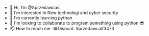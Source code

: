 - 👋 Hi, I’m @Sprzedawcas
- 👀 I’m interested in New technologi and cyber security 
- 🌱 I’m currently learning python 
- 💞️ I'm looking to collaborate to program something using python 😎
- 📫 How to reach me 
     -🟦Disocrd: Sprzedawca#3473

<!---
Sprzedawcas/Sprzedawcas is a ✨ special ✨ repository because its `README.md` (this file) appears on your GitHub profile.
You can click the Preview link to take a look at your changes.
--->
